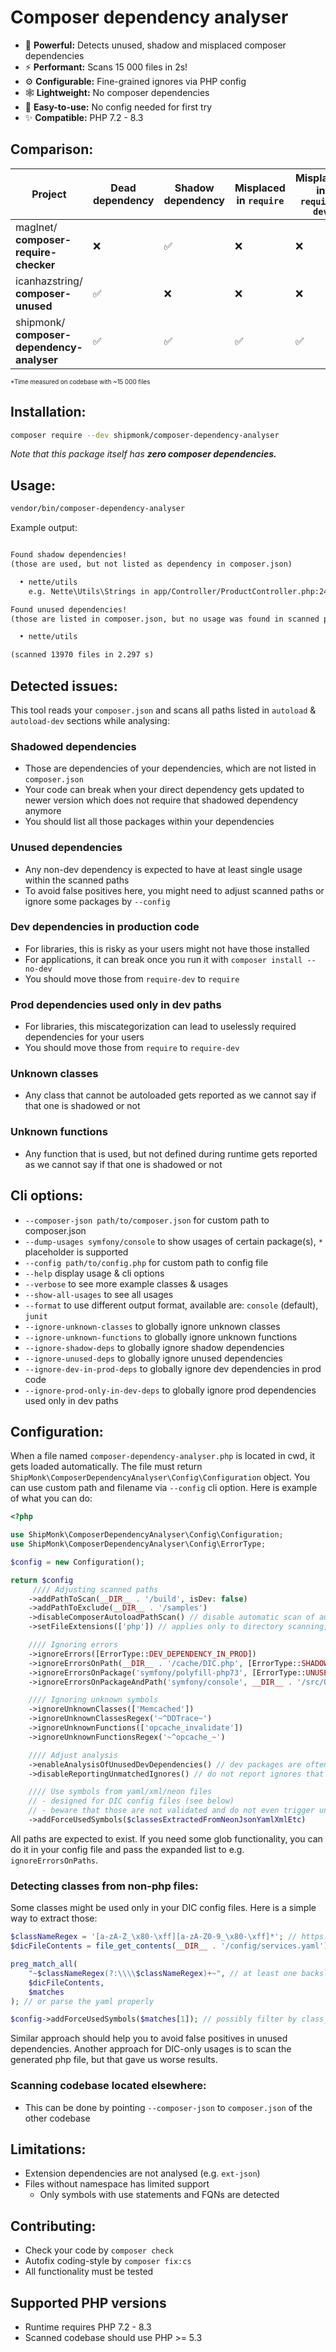 # Composer dependency analyser

- 💪 **Powerful:** Detects unused, shadow and misplaced composer dependencies
- ⚡ **Performant:** Scans 15 000 files in 2s!
- ⚙️ **Configurable:** Fine-grained ignores via PHP config
- 🕸️ **Lightweight:** No composer dependencies
- 🍰 **Easy-to-use:** No config needed for first try
- ✨ **Compatible:** PHP 7.2 - 8.3

## Comparison:

| Project                                   | Dead<br/>dependency | Shadow<br/>dependency  | Misplaced<br/>in `require` | Misplaced<br/> in `require-dev` | Time*      |
|-------------------------------------------|---------------------|------------------------|--------------------------|-------------------------------|------------|
| maglnet/<br/>**composer-require-checker**          | ❌                   | ✅                     | ❌                         |  ❌                             | 124 secs   |
| icanhazstring/<br/>**composer-unused**             | ✅                   | ❌                     | ❌                         |  ❌                             | 72 secs    |
| shipmonk/<br/>**composer-dependency-analyser** | ✅                   | ✅                     | ✅                         |  ✅                             | **2 secs** |

<sup><sub>\*Time measured on codebase with ~15 000 files</sub></sup>

## Installation:

```sh
composer require --dev shipmonk/composer-dependency-analyser
```

*Note that this package itself has **zero composer dependencies.***

## Usage:

```sh
vendor/bin/composer-dependency-analyser
```

Example output:
```txt

Found shadow dependencies!
(those are used, but not listed as dependency in composer.json)

  • nette/utils
    e.g. Nette\Utils\Strings in app/Controller/ProductController.php:24 (+ 6 more)

Found unused dependencies!
(those are listed in composer.json, but no usage was found in scanned paths)

  • nette/utils

(scanned 13970 files in 2.297 s)
```

## Detected issues:
This tool reads your `composer.json` and scans all paths listed in `autoload` & `autoload-dev` sections while analysing:

### Shadowed dependencies
  - Those are dependencies of your dependencies, which are not listed in `composer.json`
  - Your code can break when your direct dependency gets updated to newer version which does not require that shadowed dependency anymore
  - You should list all those packages within your dependencies

### Unused dependencies
  - Any non-dev dependency is expected to have at least single usage within the scanned paths
  - To avoid false positives here, you might need to adjust scanned paths or ignore some packages by `--config`

### Dev dependencies in production code
  - For libraries, this is risky as your users might not have those installed
  - For applications, it can break once you run it with `composer install --no-dev`
  - You should move those from `require-dev` to `require`

### Prod dependencies used only in dev paths
  - For libraries, this miscategorization can lead to uselessly required dependencies for your users
  - You should move those from `require` to `require-dev`

### Unknown classes
  - Any class that cannot be autoloaded gets reported as we cannot say if that one is shadowed or not

### Unknown functions
  - Any function that is used, but not defined during runtime gets reported as we cannot say if that one is shadowed or not

## Cli options:
- `--composer-json path/to/composer.json` for custom path to composer.json
- `--dump-usages symfony/console` to show usages of certain package(s), `*` placeholder is supported
- `--config path/to/config.php` for custom path to config file
- `--help` display usage & cli options
- `--verbose` to see more example classes & usages
- `--show-all-usages` to see all usages
- `--format` to use different output format, available are: `console` (default), `junit`
- `--ignore-unknown-classes` to globally ignore unknown classes
- `--ignore-unknown-functions` to globally ignore unknown functions
- `--ignore-shadow-deps` to globally ignore shadow dependencies
- `--ignore-unused-deps` to globally ignore unused dependencies
- `--ignore-dev-in-prod-deps` to globally ignore dev dependencies in prod code
- `--ignore-prod-only-in-dev-deps` to globally ignore prod dependencies used only in dev paths


## Configuration:
When a file named `composer-dependency-analyser.php` is located in cwd, it gets loaded automatically.
The file must return `ShipMonk\ComposerDependencyAnalyser\Config\Configuration` object.
You can use custom path and filename via `--config` cli option.
Here is example of what you can do:

```php
<?php

use ShipMonk\ComposerDependencyAnalyser\Config\Configuration;
use ShipMonk\ComposerDependencyAnalyser\Config\ErrorType;

$config = new Configuration();

return $config
     //// Adjusting scanned paths
    ->addPathToScan(__DIR__ . '/build', isDev: false)
    ->addPathToExclude(__DIR__ . '/samples')
    ->disableComposerAutoloadPathScan() // disable automatic scan of autoload & autoload-dev paths from composer.json
    ->setFileExtensions(['php']) // applies only to directory scanning, not directly listed files

    //// Ignoring errors
    ->ignoreErrors([ErrorType::DEV_DEPENDENCY_IN_PROD])
    ->ignoreErrorsOnPath(__DIR__ . '/cache/DIC.php', [ErrorType::SHADOW_DEPENDENCY])
    ->ignoreErrorsOnPackage('symfony/polyfill-php73', [ErrorType::UNUSED_DEPENDENCY])
    ->ignoreErrorsOnPackageAndPath('symfony/console', __DIR__ . '/src/OptionalCommand.php', [ErrorType::SHADOW_DEPENDENCY])

    //// Ignoring unknown symbols
    ->ignoreUnknownClasses(['Memcached'])
    ->ignoreUnknownClassesRegex('~^DDTrace~')
    ->ignoreUnknownFunctions(['opcache_invalidate'])
    ->ignoreUnknownFunctionsRegex('~^opcache_~')

    //// Adjust analysis
    ->enableAnalysisOfUnusedDevDependencies() // dev packages are often used only in CI, so this is not enabled by default
    ->disableReportingUnmatchedIgnores() // do not report ignores that never matched any error

    //// Use symbols from yaml/xml/neon files
    // - designed for DIC config files (see below)
    // - beware that those are not validated and do not even trigger unknown class error
    ->addForceUsedSymbols($classesExtractedFromNeonJsonYamlXmlEtc)
```

All paths are expected to exist. If you need some glob functionality, you can do it in your config file and pass the expanded list to e.g. `ignoreErrorsOnPaths`.

### Detecting classes from non-php files:

Some classes might be used only in your DIC config files. Here is a simple way to extract those:

```php
$classNameRegex = '[a-zA-Z_\x80-\xff][a-zA-Z0-9_\x80-\xff]*'; // https://www.php.net/manual/en/language.oop5.basic.php
$dicFileContents = file_get_contents(__DIR__ . '/config/services.yaml');

preg_match_all(
    "~$classNameRegex(?:\\\\$classNameRegex)+~", // at least one backslash
    $dicFileContents,
    $matches
); // or parse the yaml properly

$config->addForceUsedSymbols($matches[1]); // possibly filter by class_exists || interface_exists
```

Similar approach should help you to avoid false positives in unused dependencies.
Another approach for DIC-only usages is to scan the generated php file, but that gave us worse results.

### Scanning codebase located elsewhere:
- This can be done by pointing `--composer-json` to `composer.json` of the other codebase

## Limitations:
- Extension dependencies are not analysed (e.g. `ext-json`)
- Files without namespace has limited support
  - Only symbols with use statements and FQNs are detected

## Contributing:
- Check your code by `composer check`
- Autofix coding-style by `composer fix:cs`
- All functionality must be tested

## Supported PHP versions
- Runtime requires PHP 7.2 - 8.3
- Scanned codebase should use PHP >= 5.3
